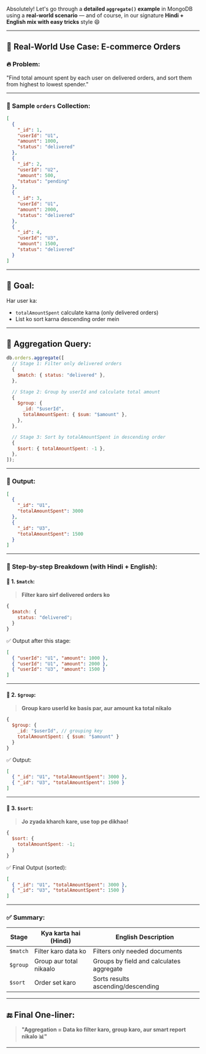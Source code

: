 Absolutely! Let's go through a **detailed `aggregate()` example** in MongoDB using a **real-world scenario** — and of course, in our signature **Hindi + English mix with easy tricks** style 😄

---

## 🛒 **Real-World Use Case: E-commerce Orders**

### 🔥 Problem:

"Find total amount spent by each user on delivered orders, and sort them from highest to lowest spender."

---

### 🧾 Sample `orders` Collection:

```json
[
  {
    "_id": 1,
    "userId": "U1",
    "amount": 1000,
    "status": "delivered"
  },
  {
    "_id": 2,
    "userId": "U2",
    "amount": 500,
    "status": "pending"
  },
  {
    "_id": 3,
    "userId": "U1",
    "amount": 2000,
    "status": "delivered"
  },
  {
    "_id": 4,
    "userId": "U3",
    "amount": 1500,
    "status": "delivered"
  }
]
```

---

## 🧠 Goal:

Har user ka:

- `totalAmountSpent` calculate karna (only delivered orders)
- List ko sort karna descending order mein

---

## 🧮 Aggregation Query:

```js
db.orders.aggregate([
  // Stage 1: Filter only delivered orders
  {
    $match: { status: "delivered" },
  },

  // Stage 2: Group by userId and calculate total amount
  {
    $group: {
      _id: "$userId",
      totalAmountSpent: { $sum: "$amount" },
    },
  },

  // Stage 3: Sort by totalAmountSpent in descending order
  {
    $sort: { totalAmountSpent: -1 },
  },
]);
```

---

### 🎯 Output:

```json
[
  {
    "_id": "U1",
    "totalAmountSpent": 3000
  },
  {
    "_id": "U3",
    "totalAmountSpent": 1500
  }
]
```

---

### 🧠 Step-by-step Breakdown (with Hindi + English):

#### 🔹 1. `$match`:

> **Filter karo sirf delivered orders ko**

```js
{
  $match: {
    status: "delivered";
  }
}
```

✅ Output after this stage:

```json
[
  { "userId": "U1", "amount": 1000 },
  { "userId": "U1", "amount": 2000 },
  { "userId": "U3", "amount": 1500 }
]
```

---

#### 🔹 2. `$group`:

> **Group karo userId ke basis par, aur amount ka total nikalo**

```js
{
  $group: {
    _id: "$userId", // grouping key
    totalAmountSpent: { $sum: "$amount" }
  }
}
```

✅ Output:

```json
[
  { "_id": "U1", "totalAmountSpent": 3000 },
  { "_id": "U3", "totalAmountSpent": 1500 }
]
```

---

#### 🔹 3. `$sort`:

> **Jo zyada kharch kare, use top pe dikhao!**

```js
{
  $sort: {
    totalAmountSpent: -1;
  }
}
```

✅ Final Output (sorted):

```json
[
  { "_id": "U1", "totalAmountSpent": 3000 },
  { "_id": "U3", "totalAmountSpent": 1500 }
]
```

---

### ✅ Summary:

| Stage    | Kya karta hai (Hindi)   | English Description                      |
| -------- | ----------------------- | ---------------------------------------- |
| `$match` | Filter karo data ko     | Filters only needed documents            |
| `$group` | Group aur total nikaalo | Groups by field and calculates aggregate |
| `$sort`  | Order set karo          | Sorts results ascending/descending       |

---

## 🔚 Final One-liner:

> **"Aggregation = Data ko filter karo, group karo, aur smart report nikalo 📊"**

---
